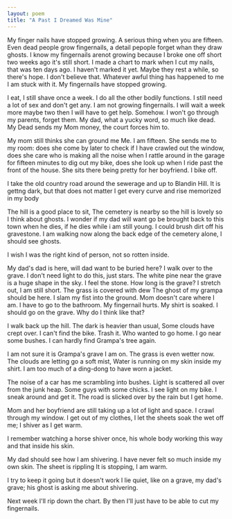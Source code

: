```yaml
---
layout: poem
title: "A Past I Dreamed Was Mine"
---
```


My finger nails have stopped growing.
A serious thing when you are fifteen.
Even dead people grow fingernails,
a detail pepople forget whan they draw ghosts.
I know my fingernails arenot growing
because I broke one off short two weeks ago
		it's still short.
I made a chart to mark when I cut my nails,
that was ten days ago. I haven't marked it yet.
Maybe they rest a while, so there's hope.
I don't believe that.
Whatever awful thing has happened to me
I am stuck with it.
My fingernails have stopped growing.

I eat,
I still shave once a week.
I do all the other bodily functions.
I still need a lot of sex and don't get any.
I am not growing fingernails.
I will wait a week more maybe two
then I will have to get help.
Somehow.
I won't go through my parents,
forget them.
My dad, what a yucky word,
so much like dead.
My Dead sends my Mom money,
the court forces him to.


My mom still thinks she can ground me
Me.
I am fifteen.  She sends me to my room:
does she come by later to check
if I have crawled out the window,
does she care who is making all the noise
when I rattle around in the garage
for fifteen minutes to dig out my bike,
does she look up when I ride past
the front of the house.
She sits there being pretty for her boyfriend.
I bike off.

I take the old country road
around the sewerage
and up to Blandin Hill.
It is gettng dark, but that does not matter
I get every curve and rise
memorized in my body

The hill is a good place to sit,
The cemetery is nearby
so the hill  is lovely
so I think about ghosts.
I wonder if my dad will want go be brought back
to this town when he dies,
if he dies while i am still young.
I could brush dirt off his gravestone.
I am walking now along the back edge
of the cemetery alone,
I should see ghosts.

I wish I was the right kind of person,
not so rotten inside.

My dad's dad is here,
will dad want to be buried here?
I walk over to the grave.
I don't need light to do this,
just stars.
The white pine near the grave
is a huge shape in the sky.
I feel the stone.
How long is the grave?
I stretch out,
I am still short.
The grass is covered with dew
The ghost of my grampa should be here.
I slam my fist into the ground.
Mom doesn't care where I am.
I have to go to the bathroom.
My fingernail hurts.
My shirt is soaked.
I should go on the grave.
Why do I think like that?

I walk back up the hill.
The dark is heavier than usual,
Some clouds have crept over.
I can't find the bike.
Trash it.  Who wanted to go home.
I go near some bushes.
I can hardly find Grampa's tree again.

I am not sure it is Grampa's grave I am on.
The grass is even wetter now.
The clouds are letting go a soft mist,
Water is running on my skin
inside my shirt.
I am too much of a ding-dong
to  have worn a jacket.

The noise of a car
has me scrambling into bushes.
Light is scattered all over from the junk heap.
Some guys with some chicks.
I see light on my bike.
I sneak around and get it.
The road is slicked over by the rain
but I get home.

Mom and her boyfriend
are still taking up a lot of light and space.
I crawl through my window.
I get out of my clothes,
I let the sheets soak the wet off me;
I shiver as I get warm.

I remember watching a horse shiver once,
his whole body working this way and that
inside his skin.

My dad should see how I am shivering.
I have never felt so much inside my own skin.
The sheet is rippling
It is stopping,  I am warm.

I try to keep it going but it doesn't work
I lie quiet,
like on a grave,
my dad's grave;
his ghost is asking me about shivering.

Next week I'll rip down the chart.
By then I'll just have to be able
to cut my fingernails.
